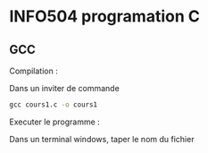 # INFO504 programation C

## GCC

Compilation :

Dans un inviter de commande

```cmd
gcc cours1.c -o cours1
```

Executer le programme :

Dans un terminal windows, taper le nom du fichier

